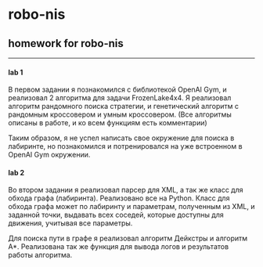 # robo-nis
## homework for robo-nis
---
#### lab 1

В первом задании я познакомился с библиотекой OpenAI Gym, и реализовал 2 алгоритма для задачи FrozenLake4x4.
Я реализовал алгоритм рандомного поиска стратегии, и генетический алгоритм с рандомным кроссовером и умным кроссовером. (Все алгоритмы описаны в работе, и ко всем функциям есть комментарии)

Таким образом, я не успел написать свое окружение для поиска в лабиринте, но познакомился и потренировался на уже встроенном в OpenAI Gym окружении.


#### lab 2

Во втором задании я реализовал парсер для XML, а так же класс для обхода графа (лабиринта). Реализовано все на Python. 
Класс для обхода графа может по лабиринту и параметрам, полученным из XML, и заданной точки, выдавать всех соседей, которые доступны для движения, учитывая все параметры. 

Для поиска пути в графе я реализовал алгоритм Дейкстры и алгоритм А*. Реализована так же функция для вывода логов и результатов работы алгоритма. 
